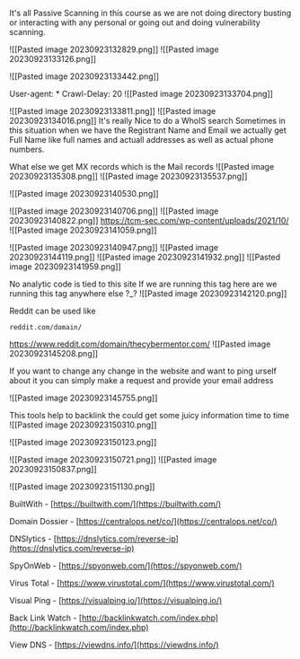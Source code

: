 It's all Passive Scanning in this course as we are not doing directory busting or interacting with any personal or going out and doing vulnerability scanning.

![[Pasted image 20230923132829.png]]
![[Pasted image 20230923133126.png]]

![[Pasted image 20230923133442.png]]

User-agent: * 
Crawl-Delay: 20
![[Pasted image 20230923133704.png]]

![[Pasted image 20230923133811.png]]
![[Pasted image 20230923134016.png]]
It's really Nice to do a WhoIS search
Sometimes in this situation when we have the Registrant Name and Email we actually get Full Name like full names and actuall addresses as well as actual phone numbers.

What else we get 
MX records which is the Mail records
![[Pasted image 20230923135308.png]]
![[Pasted image 20230923135537.png]]


![[Pasted image 20230923140530.png]]

![[Pasted image 20230923140706.png]]
![[Pasted image 20230923140822.png]]
https://tcm-sec.com/wp-content/uploads/2021/10/
![[Pasted image 20230923141059.png]]

![[Pasted image 20230923140947.png]]
![[Pasted image 20230923144119.png]]
![[Pasted image 20230923141932.png]]
![[Pasted image 20230923141959.png]]

No analytic code is tied to this site
If we are running this tag here are we running this tag anywhere else ?_?
![[Pasted image 20230923142120.png]]



Reddit can be used like
```
reddit.com/domain/
```
https://www.reddit.com/domain/thecybermentor.com/
![[Pasted image 20230923145208.png]]


If you want to change any change in the website and want to ping urself about it you can simply make a request and provide your email address 

![[Pasted image 20230923145755.png]]

This tools help to backlink the could get some juicy information time to time
![[Pasted image 20230923150310.png]]

![[Pasted image 20230923150123.png]]

![[Pasted image 20230923150721.png]]
![[Pasted image 20230923150837.png]]

![[Pasted image 20230923151130.png]]



BuiltWith - [https://builtwith.com/](https://builtwith.com/)

Domain Dossier - [https://centralops.net/co/](https://centralops.net/co/)

DNSlytics - [https://dnslytics.com/reverse-ip](https://dnslytics.com/reverse-ip)

SpyOnWeb - [https://spyonweb.com/](https://spyonweb.com/)

Virus Total - [https://www.virustotal.com/](https://www.virustotal.com/)

Visual Ping - [https://visualping.io/](https://visualping.io/)

Back Link Watch - [http://backlinkwatch.com/index.php](http://backlinkwatch.com/index.php)

View DNS - [https://viewdns.info/](https://viewdns.info/)

